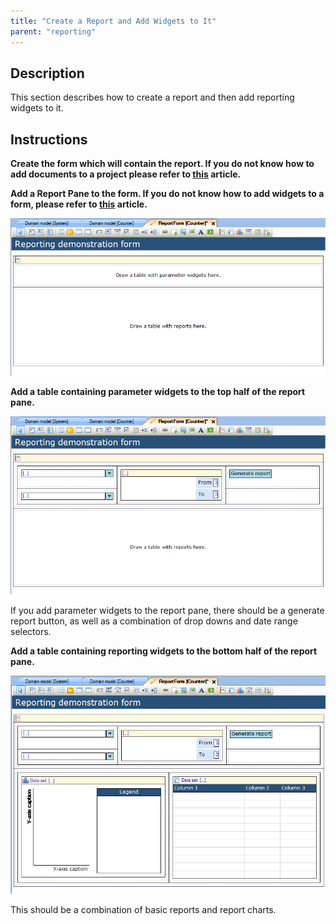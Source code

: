 ```yaml
---
title: "Create a Report and Add Widgets to It"
parent: "reporting"
---
```

## Description

This section describes how to create a report and then add reporting widgets to it.

## Instructions

 **Create the form which will contain the report. If you do not know how to add documents to a project please refer to [this](add-documents-to-a-module) article.**

 **Add a Report Pane to the form. If you do not know how to add widgets to a form, please refer to [this](add-a-widget-to-a-form) article.**

![](attachments/2621475/2752704.png)

 **Add a table containing parameter widgets to the top half of the report pane.**

![](attachments/2621475/2752728.png)

If you add parameter widgets to the report pane, there should be a generate report button, as well as a combination of drop downs and date range selectors.

 **Add a table containing reporting widgets to the bottom half of the report pane.**

![](attachments/2621475/2752729.png)

This should be a combination of basic reports and report charts.
